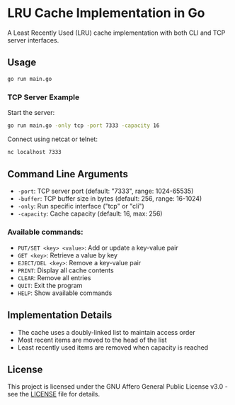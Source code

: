 # LRU Cache Implementation in Go

A Least Recently Used (LRU) cache implementation with both CLI and TCP server interfaces.

## Usage

```bash
go run main.go
```

### TCP Server Example

Start the server:
```bash
go run main.go -only tcp -port 7333 -capacity 16
```

Connect using netcat or telnet:
```bash
nc localhost 7333
```

## Command Line Arguments

- `-port`: TCP server port (default: "7333", range: 1024-65535)
- `-buffer`: TCP buffer size in bytes (default: 256, range: 16-1024)
- `-only`: Run specific interface ("tcp" or "cli")
- `-capacity`: Cache capacity (default: 16, max: 256)

### Available commands:

- `PUT/SET <key> <value>`: Add or update a key-value pair
- `GET <key>`: Retrieve a value by key
- `EJECT/DEL <key>`: Remove a key-value pair
- `PRINT`: Display all cache contents
- `CLEAR`: Remove all entries
- `QUIT`: Exit the program
- `HELP`: Show available commands

## Implementation Details

- The cache uses a doubly-linked list to maintain access order
- Most recent items are moved to the head of the list
- Least recently used items are removed when capacity is reached

## License

This project is licensed under the GNU Affero General Public License v3.0 - see the [LICENSE](LICENSE) file for details.